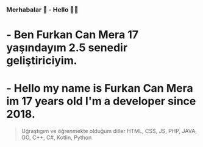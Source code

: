 ### Merhabalar 👋 - Hello 👋👐
# - Ben Furkan Can Mera 17 yaşındayım 2.5 senedir geliştiriciyim.
# - Hello my name is Furkan Can Mera im 17 years old I'm a developer since 2018.

> Uğraştıgım ve öğrenmekte olduğum diller
> HTML, CSS, JS, PHP, JAVA, GO, C++, C#, Kotlin, Python
<!--
**caniDev18/caniDev18** is a ✨ _special_ ✨ repository because its `README.md` (this file) appears on your GitHub profile.

Here are some ideas to get you started:

- 🔭 I’m currently working on ...
- 🌱 I’m currently learning ...
- 👯 I’m looking to collaborate on ...
- 🤔 I’m looking for help with ...
- 💬 Ask me about ...
- 📫 How to reach me: ...
- 😄 Pronouns: ...
- ⚡ Fun fact: ...
-->
